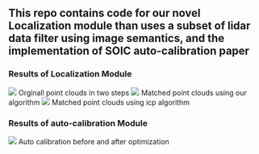 ## This repo contains code for our novel Localization module than uses a subset of lidar data filter using image semantics, and the implementation of SOIC auto-calibration paper

### Results of Localization Module
![](/data/github/org.gif)
Orginall point clouds in two steps 
![](/data/github/ours_icp_kabsch.gif)
Matched point clouds using our algorithm
![](/data/github/icp.gif)
Matched point clouds using icp algorithm

### Results of auto-calibration Module
![](/data/github/auto-calib.gif)
Auto calibration before and after optimization
